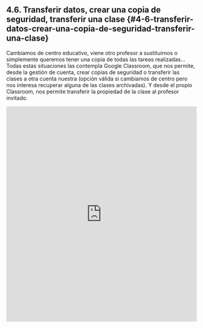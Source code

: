 ## 4.6\. Transferir datos, crear una copia de seguridad, transferir una clase {#4-6-transferir-datos-crear-una-copia-de-seguridad-transferir-una-clase}

Cambiamos de centro educativo, viene otro profesor a sustituirnos o simplemente queremos tener una copia de todas las tareas realizadas… Todas estas situaciones las contempla Google Classroom, que nos permite, desde la gestión de cuenta, crear copias de seguridad o transferir las clases a otra cuenta nuestra (opción válida si cambiamos de centro pero nos interesa recuperar alguna de las clases archivadas). Y desde el propio Classroom, nos permite transferir la propiedad de la clase al profesor invitado.

<iframe src="https://docs.google.com/presentation/d/e/2PACX-1vR0X5LfZvzMmB7F0kbPXz3u7Dcs456LYjLQ--CNRvairhEHEs2HFnbfjv6zfSp3ziFVIRyWG9vAxG01/embed?start=false&loop=false&delayms=3000" frameborder="0" width="100%" height="569" allowfullscreen="true" mozallowfullscreen="true" webkitallowfullscreen="true"></iframe>
